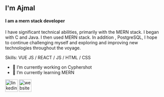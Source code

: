 
## I'm Ajmal
#### I am a mern stack developer
I have significant technical abilities, primarily with the MERN stack. I began with C and Java. I then used MERN stack. In addition , PostgreSQL, I hope to continue challenging myself and exploring and improving new technologies throughout the voyage.

Skills: VUE JS / REACT / JS / HTML / CSS

- 🔭 I’m currently working on Cyphershot
- 🌱 I’m currently learning MERN 


[<img src='https://cdn.jsdelivr.net/npm/simple-icons@3.0.1/icons/linkedin.svg' alt='linkedin' height='40'>](https://www.linkedin.com/in/ajmlameen/)  [<img src='https://cdn.jsdelivr.net/npm/simple-icons@3.0.1/icons/icloud.svg' alt='website' height='40'>](https://ajml.vercel.app/)  











